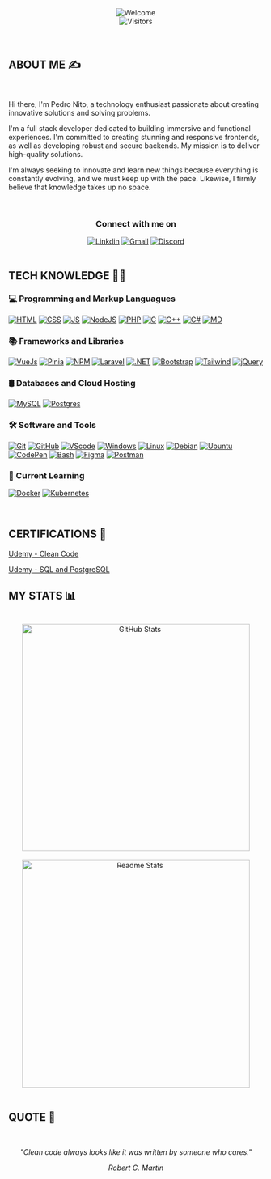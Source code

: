<div align="center">
    <img src="https://readme-typing-svg.demolab.com?font=JetBrains+Mono&size=44&pause=1000&color=5092FF&center=true&vCenter=true&random=false&width=500&height=150&lines=Welcome+%F0%9F%91%8B" alt="Welcome" />
</div>

<div align="center">
    <img src="https://komarev.com/ghpvc/?username=PedroNito&style=for-the-badge&color=5092FF&label=Visitors" alt="Visitors" />
</div>

<br>
<br>

 ## ABOUT ME ✍️
<br>
<div>

Hi there, I'm Pedro Nito, a technology enthusiast passionate about creating innovative solutions and solving problems.

I'm a full stack developer dedicated to building immersive and functional experiences. I'm committed to creating stunning and responsive frontends, as well as developing robust and secure backends. My mission is to deliver high-quality solutions.

I'm always seeking to innovate and learn new things because everything is constantly evolving, and we must keep up with the pace. Likewise, I firmly believe that knowledge takes up no space.

</div>
<br>

<div align="center">


<h3> Connect with me on </h3>
    <a href="https://www.linkedin.com/in/pedro-nito-b20126205/"><img alt="Linkdin" src="https://skillicons.dev/icons?i=linkedin"/><a/>
    <a href="mailto:pedro.nito.23@gmail.com"><img alt="Gmail" src="https://skillicons.dev/icons?i=gmail"/><a/>
    <a href="https://discordapp.com/users/593920040454324224"><img alt="Discord" src="https://skillicons.dev/icons?i=discord"/><a/>
</div>


<br>

## TECH KNOWLEDGE 👨‍💻

### 💻 Programming and Markup Languagues 

<a href="https://developer.mozilla.org/en-US/docs/Web/HTML"><img alt="HTML" src="https://skillicons.dev/icons?i=html"/></a>
<a href="https://developer.mozilla.org/en-US/docs/Web/CSS"><img alt="CSS" src="https://skillicons.dev/icons?i=css"/></a>
<a href="https://developer.mozilla.org/en-US/docs/Web/JavaScript"><img alt="JS" src="https://skillicons.dev/icons?i=js"/></a>
<a href="https://nodejs.org/"><img alt="NodeJS" src="https://skillicons.dev/icons?i=nodejs"/></a>
<a href="https://www.php.net/"><img alt="PHP" src="https://skillicons.dev/icons?i=php"/></a>
<a href="https://www.cprogramming.com/#google_vignette"><img alt="C" src="https://skillicons.dev/icons?i=c"/></a>
<a href="https://cplusplus.com/"><img alt="C++" src="https://skillicons.dev/icons?i=cpp"/></a>
<a href="https://dotnet.microsoft.com/en-us/languages/csharp"><img alt="C#" src="https://skillicons.dev/icons?i=cs"/></a>
<a href="https://www.markdownguide.org/"><img alt="MD" src="https://skillicons.dev/icons?i=md"/></a>

### 📚 Frameworks and Libraries

<a href="https://vuejs.org/"><img alt="VueJs" src="https://skillicons.dev/icons?i=vue"/></a>
<a href="https://pinia.vuejs.org/"><img alt="Pinia" src="https://skillicons.dev/icons?i=pinia"/></a>
<a href="https://www.npmjs.com/"><img alt="NPM" src="https://skillicons.dev/icons?i=npm"/></a>
<a href="https://laravel.com/"><img alt="Laravel" src="https://skillicons.dev/icons?i=laravel"/></a>
<a href="https://dotnet.microsoft.com/en-us/"><img alt=".NET" src="https://skillicons.dev/icons?i=dotnet"/></a>
<a href="https://getbootstrap.com/"><img alt="Bootstrap" src="https://skillicons.dev/icons?i=bootstrap"/></a>
<a href="https://tailwindcss.com/"><img alt="Tailwind" src="https://skillicons.dev/icons?i=tailwind"/></a>
<a href="https://jquery.com/"><img alt="jQuery" src="https://skillicons.dev/icons?i=jquery"/></a>

### 🛢️ Databases and Cloud Hosting

<a href="https://www.mysql.com/"><img alt="MySQL" src="https://skillicons.dev/icons?i=mysql"/></a>
<a href="https://www.postgresql.org/"><img alt="Postgres" src="https://skillicons.dev/icons?i=postgres"/></a>

### 🛠️ Software and Tools

<a href="https://git-scm.com/"><img alt="Git" src="https://skillicons.dev/icons?i=git"/></a>
<a href="https://github.com/"><img alt="GitHub" src="https://skillicons.dev/icons?i=github"/></a>
<a href="https://code.visualstudio.com/"><img alt="VScode" src="https://skillicons.dev/icons?i=vscode"/></a>
<a href="https://www.microsoft.com/en-us/windows?r=1"><img alt="Windows" src="https://skillicons.dev/icons?i=windows"/></a>
<a href="https://www.linux.org/"><img alt="Linux" src="https://skillicons.dev/icons?i=linux"/></a>
<a href="https://www.debian.org/"><img alt="Debian" src="https://skillicons.dev/icons?i=debian"/></a>
<a href="https://ubuntu.com/"><img alt="Ubuntu" src="https://skillicons.dev/icons?i=ubuntu"/></a>
<a href="https://codepen.io/"><img alt="CodePen" src="https://skillicons.dev/icons?i=codepen"/></a>
<a href="https://www.gnu.org/software/bash/manual/bash.html"><img alt="Bash" src="https://skillicons.dev/icons?i=bash"/></a>
<a href="https://www.figma.com/"><img alt="Figma" src="https://skillicons.dev/icons?i=figma"/></a>
<a href="https://www.postman.com/"><img alt="Postman" src="https://skillicons.dev/icons?i=postman"/></a>

### 🌱 Current Learning 

<a href="https://www.docker.com/"><img alt="Docker" src="https://skillicons.dev/icons?i=docker"/></a>
<a href="https://kubernetes.io/"><img alt="Kubernetes" src="https://skillicons.dev/icons?i=kubernetes"/></a>

<!-- 
<a href="https://angular.io/"><img alt="Angular" src="https://skillicons.dev/icons?i=angular"/></a>
<a href="https://www.typescriptlang.org/"><img alt="TypeScript" src="https://skillicons.dev/icons?i=ts"/></a>
<a href="https://firebase.google.com/"><img alt="Firebase" src="https://skillicons.dev/icons?i=firebase"/></a>
<a href="https://sass-lang.com/"><img alt="Sass" src="https://skillicons.dev/icons?i=sass"/></a>
-->
<br>

## CERTIFICATIONS 🏅
<a href="https://udemy-certificate.s3.amazonaws.com/pdf/UC-732b1f69-ef8b-48a1-88aa-482c438669ab.pdf">Udemy - Clean Code</a>
<br>

<a href="https://udemy-certificate.s3.amazonaws.com/pdf/UC-2b9e4924-df21-4f99-b13f-b6c2d6f25f4e.pdf">Udemy - SQL and PostgreSQL</a>
<br>

## MY STATS 📊

<br>

<div align="center">
    <img width=450 src="https://streak-stats.demolab.com?user=PedroNito&theme=react" alt="GitHub Stats" />
</div>

<br/>

<div align="center">
    <img width=450 src="https://github-readme-stats.vercel.app/api?username=PedroNito&show_icons=true&theme=react&rank_icon=github" alt="Readme Stats" />
</div>

<br>

## QUOTE 💭

<br>
<div align="center">

*"Clean code always looks like it was written by someone who cares."*
<br>

*Robert C. Martin*

</div>

